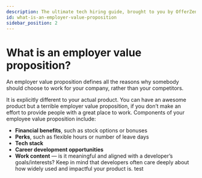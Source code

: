 ```yaml
---
description: The ultimate tech hiring guide, brought to you by OfferZen.
id: what-is-an-employer-value-proposition
sidebar_position: 2
---
```

# What is an employer value proposition?

An employer value proposition defines all the reasons why somebody should choose to work for your company, rather than your competitors.

It is explicitly different to your actual product. You can have an awesome product but a terrible employer value proposition, if you don’t make an effort to provide people with a great place to work. Components of your employee value proposition include:

* **Financial benefits**, such as stock options or bonuses
* **Perks**, such as flexible hours or number of leave days
* **Tech stack**
* **Career development opportunities**
* **Work content** — is it meaningful and aligned with a developer’s goals/interests? Keep in mind that developers often care deeply about how widely used and impactful your product is. test